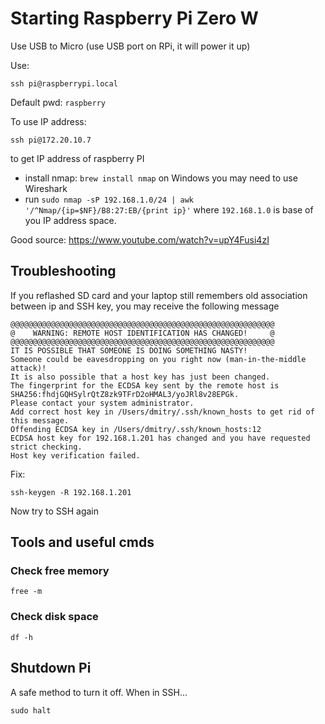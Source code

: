 # Starting Raspberry Pi Zero W

Use USB to Micro (use USB port on RPi, it will power it up)

Use:
```
ssh pi@raspberrypi.local
```
Default pwd: `raspberry`


To use IP address:
```
ssh pi@172.20.10.7
```

to get IP address of raspberry PI
- install nmap: `brew install nmap` on Windows you may need to use Wireshark
- run `sudo nmap -sP 192.168.1.0/24 | awk '/^Nmap/{ip=$NF}/B8:27:EB/{print ip}'` where `192.168.1.0` is base of you IP address space.

Good source: https://www.youtube.com/watch?v=upY4Fusi4zI


## Troubleshooting

If you reflashed SD card and your laptop still remembers old association between ip and SSH key, you may receive the following message
```
@@@@@@@@@@@@@@@@@@@@@@@@@@@@@@@@@@@@@@@@@@@@@@@@@@@@@@@@@@@
@    WARNING: REMOTE HOST IDENTIFICATION HAS CHANGED!     @
@@@@@@@@@@@@@@@@@@@@@@@@@@@@@@@@@@@@@@@@@@@@@@@@@@@@@@@@@@@
IT IS POSSIBLE THAT SOMEONE IS DOING SOMETHING NASTY!
Someone could be eavesdropping on you right now (man-in-the-middle attack)!
It is also possible that a host key has just been changed.
The fingerprint for the ECDSA key sent by the remote host is
SHA256:fhdjGQHSylrQtZ8zk9TFrD2oHMAL3/yoJRl8v28EPGk.
Please contact your system administrator.
Add correct host key in /Users/dmitry/.ssh/known_hosts to get rid of this message.
Offending ECDSA key in /Users/dmitry/.ssh/known_hosts:12
ECDSA host key for 192.168.1.201 has changed and you have requested strict checking.
Host key verification failed.
```

Fix:
```
ssh-keygen -R 192.168.1.201
```

Now try to SSH again

## Tools and useful cmds

### Check free memory

```
free -m
```

### Check disk space
```
df -h
```

## Shutdown Pi

A safe method to turn it off. When in SSH...

```
sudo halt
```